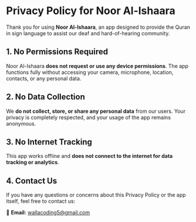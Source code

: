 # Privacy Policy for Noor Al-Ishaara


Thank you for using **Noor Al-Ishaara**, an app designed to provide the Quran in sign language to assist our deaf and hard-of-hearing community.

## 1. No Permissions Required

Noor Al-Ishaara **does not request or use any device permissions**. The app functions fully without accessing your camera, microphone, location, contacts, or any personal data.

## 2. No Data Collection

We **do not collect, store, or share any personal data** from our users. Your privacy is completely respected, and your usage of the app remains anonymous.

## 3. No Internet Tracking

This app works offline and **does not connect to the internet for data tracking or analytics**.

## 4. Contact Us

If you have any questions or concerns about this Privacy Policy or the app itself, feel free to contact us:

📧 **Email:** [wallacoding5@gmail.com](mailto:wallacodin5@gmail.com)

